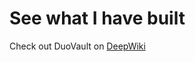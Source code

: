 # See what I have built 

<p>Check out DuoVault on 
  <a href="https://deepwiki.com/hirvaDhandhukia/DuoVault" target="_blank" rel="noopener noreferrer">DeepWiki</a>
</p>
